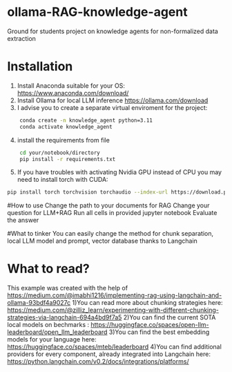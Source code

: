# ollama-RAG-knowledge-agent
Ground for students project on knowledge agents for non-formalized data extraction 

# Installation
1) Install Anaconda suitable for your OS: https://www.anaconda.com/download/
2) Install Ollama for local LLM inference https://ollama.com/download
3) I advise you to create a separate virtual enviroment for the project:
```bash
	conda create -n knowledge_agent python=3.11
	conda activate knowledge_agent
```
4) install the requirements from file
```bash
	cd your/notebook/directory
	pip install -r requirements.txt
```
5) If you have troubles with activating Nvidia GPU instead of CPU you may need to install torch with CUDA:
```bash
pip install torch torchvision torchaudio --index-url https://download.pytorch.org/whl/cu118 --upgrade --force-reinstall
```


#How to use
Change the path to your documents for RAG
Change your question for LLM+RAG
Run all cells in provided jupyter notebook
Evaluate the answer

#What to tinker
You can easily change the method for chunk separation, local LLM model and prompt, vector database thanks to Langchain

# What to read?

This example was created with the help of https://medium.com/@imabhi1216/implementing-rag-using-langchain-and-ollama-93bdf4a9027c
1)You can read more about chunking strategies here: https://medium.com/@zilliz_learn/experimenting-with-different-chunking-strategies-via-langchain-694a4bd9f7a5
2)You can find the current SOTA local models on bechmarks : https://huggingface.co/spaces/open-llm-leaderboard/open_llm_leaderboard
3)You can find the best embedding models for your language here: https://huggingface.co/spaces/mteb/leaderboard
4)You can find additional providers for every component, already integrated into Langchain here: https://python.langchain.com/v0.2/docs/integrations/platforms/